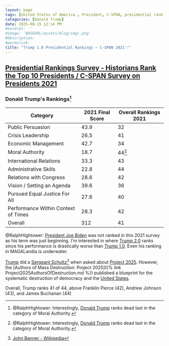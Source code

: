 ```yaml
---
layout: page
tags: [United States of America , President, C-SPAN, presidential rankings, Abraham Lincoln, George Washington, Franklin D. Roosevelt, Theodore Roosevelt, Dwight D. Eisenhower, Harry S. Truman, Thomas Jefferson, John F. Kennedy, Ronald Reagan, Barack Obama, Lyndon B. Johnson, James Monroe, Woodrow Wilson, William McKinley, John Adams, James Madison, John Quincy Adams, James K. Polk, William J. Clinton, Ulysses S. Grant, George H. W. Bush, Andrew Jackson, William Howard Taft, Calvin Coolidge, Grover Cleveland, Jimmy Carter, James A. Garfield, Gerald R. Ford, George W. Bush, Chester A. Arthur, Richard M. Nixon, Benjamin Harrison, Rutherford B. Hayes, Martin Van Buren, Zachary Taylor, Herbert Hoover, Warren G. Harding, Millard Fillmore, John Tyler, William Henry Harrison, Donald J. Trump, Franklin Pierce, Andrew Johnson, James Buchanan, Abraham Lincoln, George Washington, Franklin D. Roosevelt, Theodore Roosevelt, Dwight D. Eisenhower, Harry S. Truman, Thomas Jefferson, John F. Kennedy, Ronald Reagan, Barack Obama, Lyndon B. Johnson, James Monroe, Woodrow Wilson, William McKinley, John Adams, James Madison, John Quincy Adams, James K. Polk, William J. Clinton, Ulysses S. Grant, George H. W. Bush, Andrew Jackson, William Howard Taft, Calvin Coolidge, Grover Cleveland, Jimmy Carter, James A. Garfield, Gerald R. Ford, George W. Bush, Chester A. Arthur, Richard M. Nixon, Benjamin Harrison, Rutherford B. Hayes, Martin Van Buren, Zachary Taylor, Herbert Hoover, Warren G. Harding, Millard Fillmore, John Tyler, William Henry Harrison, Donald J. Trump, Franklin Pierce, Andrew Johnson, James Buchanan]
categories: [Donald Trump]
date: 2025-08-15 12:14 PM
#excerpt: ''
#image: 'BASEURL/assets/blog/img/.png'
#description:
#permalink:
title: "Trump 1.0 Presidential Rankings – C-SPAN 2021〽️"
---
```


## [Presidential Rankings Survey - Historians Rank the Top 10 Presidents / C-SPAN Survey on Presidents 2021](https://www.c-span.org/presidentsurvey2021/?page=overall)

### Donald Trump's Rankings[^1701]

| Category	| 2021 Final Score	| Overall Rankings 2021	|
|---|---|---|
| Public Persuasion	| 43.9 | 32 |
| Crisis Leadership	| 26.5 | 41 |
| Economic Management |	42.7 | 34 |
| Moral Authority	| 18.7 | 44[^1701] |
| International Relations |	33.3 |	43 |
| Administrative Skills	| 22.8	| 44 |
| Relations with Congress |	28.6 | 42 |
| Vision / Setting an Agenda	| 39.6 | 36 |
| Pursued Equal Justice For All	| 27.6 | 40 |
| Performance Within Context of Times	| 28.3	| 42 |
| Overall | 312 | 41 |

@RalphHightower: [President Joe Biden](https://bidenwhitehouse.archives.gov/) was not ranked in this 2021 survey as his term was just beginning. I'm interested in where [Trump 2.0](https://www.donaldjtrump.com/) ranks since his performance is drastically worse than [Trump 1.0](https://trumpwhitehouse.archives.gov/). Even his ranking in MAGALandia is underwater. 

[Trump](https://www.donaldjtrump.com) did a [Sergeant Schultz](https://en.wikipedia.org/wiki/John_Banner)[^11] when asked about [Project 2025](https://www.project2025.org/). However, the [Authors of Mass Destruction: Project 2025]({% link Project2025AuthorsOfDestruction.md %}) published a blueprint for the systematic destruction of democracy and the [United States](https://constitution.congress.gov/).

[^1701]: @RalphHightower: Interestingly, [Donald Trump](https://www.donaldjtrump.com/) ranks dead last in the category of Moral Authority.

Overall, Trump ranks 41 of 44, above Franklin Pierce (42),  Andrew Johnson (43), and James Buchanan (44)

[^11]: [John Banner - Wikipedia](https://en.wikipedia.org/wiki/John_Banner)